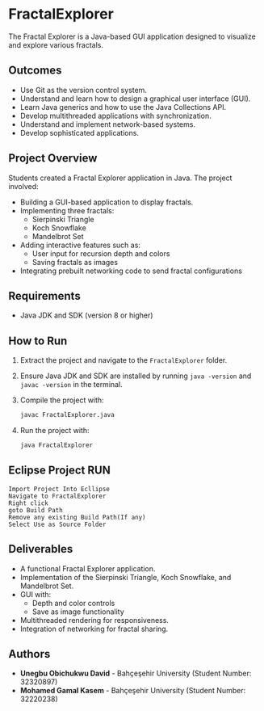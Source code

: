 
# FractalExplorer

The Fractal Explorer is a Java-based GUI application designed to visualize and explore various fractals.

## Outcomes

- Use Git as the version control system.
- Understand and learn how to design a graphical user interface (GUI).
- Learn Java generics and how to use the Java Collections API.
- Develop multithreaded applications with synchronization.
- Understand and implement network-based systems.
- Develop sophisticated applications.

## Project Overview

Students created a Fractal Explorer application in Java. The project involved:

- Building a GUI-based application to display fractals.
- Implementing three fractals:
  - Sierpinski Triangle
  - Koch Snowflake
  - Mandelbrot Set
- Adding interactive features such as:
  - User input for recursion depth and colors
  - Saving fractals as images
- Integrating prebuilt networking code to send fractal configurations

## Requirements

- Java JDK and SDK (version 8 or higher)

## How to Run

1. Extract the project and navigate to the `FractalExplorer` folder.
2. Ensure Java JDK and SDK are installed by running `java -version` and `javac -version` in the terminal.
3. Compile the project with:
   ```bash
   javac FractalExplorer.java
   ```

4. Run the project with:
   ```bash
   java FractalExplorer
   ```
## Eclipse Project RUN
```
Import Project Into Ecllipse
Navigate to FractalExplorer
Right click
goto Build Path
Remove any existing Build Path(If any)
Select Use as Source Folder
```

## Deliverables

- A functional Fractal Explorer application.
- Implementation of the Sierpinski Triangle, Koch Snowflake, and Mandelbrot Set.
- GUI with:
    - Depth and color controls
    - Save as image functionality
- Multithreaded rendering for responsiveness.
- Integration of networking for fractal sharing.

## Authors

- **Unegbu Obichukwu David** - Bahçeşehir University (Student Number: 32320897)
- **Mohamed Gamal Kasem** - Bahçeşehir University (Student Number: 32220238)

